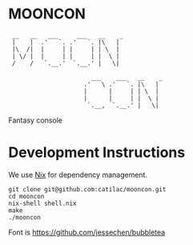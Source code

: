 # MOONCON
```
 __   __   ___     ___   __    _
 |    |  .'   `. .'   `. |\   | 
 |\  /|  |     | |     | | \  | 
 | \/ |  |     | |     | |  \ | 
 /    /   `.__.'  `.__.' |   \| 
                                
                       ___    ___   __    _
                     .'   \ .'   `. |\   | 
                     |      |     | | \  | 
                     |      |     | |  \ | 
                      `.__,  `.__.' |   \|
```

Fantasy console

# Development Instructions

We use [Nix](https://nix.dev/install-nix#install-nix) for dependency management.

```
git clone git@github.com:catilac/mooncon.git
cd mooncon
nix-shell shell.nix
make
./mooncon
```

Font is https://github.com/jessechen/bubbletea
